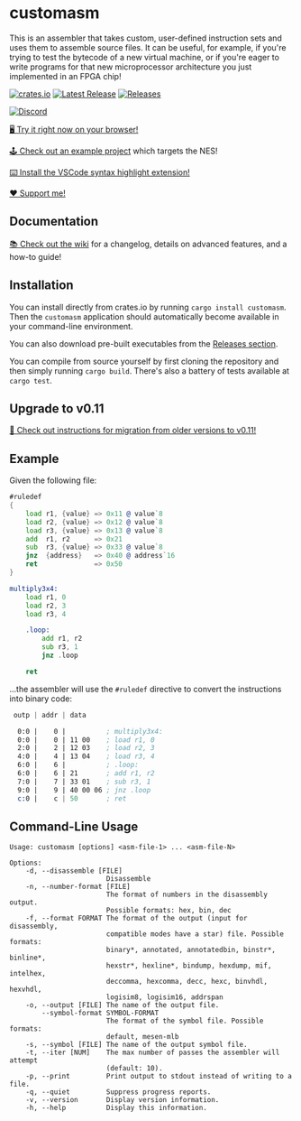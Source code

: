 # customasm

This is an assembler that takes custom, user-defined instruction sets and uses them to assemble source files.
It can be useful, for example, if you're trying to test the bytecode of a new virtual machine,
or if you're eager to write programs for that new microprocessor architecture you just implemented in an FPGA chip!

[![crates.io][badge-cratesio-img]][badge-cratesio-url]
[![Latest Release][badge-latest-img]][badge-latest-url]
[![Releases][badge-downloads-img]][badge-downloads-url]

[![Discord][badge-discord-img]][badge-discord-url]

[badge-cratesio-img]: https://img.shields.io/crates/v/customasm
[badge-cratesio-url]: https://crates.io/crates/customasm
[badge-latest-img]: https://img.shields.io/github/v/release/hlorenzi/customasm
[badge-latest-url]: https://github.com/hlorenzi/customasm/releases
[badge-downloads-img]: https://img.shields.io/github/downloads/hlorenzi/customasm/total
[badge-downloads-url]: https://github.com/hlorenzi/customasm/releases
[badge-discord-img]: https://img.shields.io/discord/394999035540275222?label=Join%20the%20Discord%20server!&logo=discord
[badge-discord-url]: https://discord.com/invite/pXeDXGD

[🖥️ Try it right now on your browser!](https://hlorenzi.github.io/customasm/web/)

[🕹️ Check out an example project](/examples/nes/) which targets the NES!

[⌨️ Install the VSCode syntax highlight extension!](https://marketplace.visualstudio.com/items?itemName=hlorenzi.customasm-vscode)

[❤️ Support me!](https://accounts.hlorenzi.com/supporters)

## Documentation

[📚 Check out the wiki](https://github.com/hlorenzi/customasm/wiki)
for a changelog, details on advanced features, and a how-to guide!

## Installation

You can install directly from crates.io by running `cargo install customasm`.
Then the `customasm` application should automatically become available in your
command-line environment.

You can also download pre-built executables from the
[Releases section](https://github.com/hlorenzi/customasm/releases).

You can compile from source yourself by first cloning the repository and
then simply running `cargo build`.
There's also a battery of tests available at `cargo test`.

## Upgrade to v0.11

[📖 Check out instructions for migration from older versions to v0.11!](https://github.com/hlorenzi/customasm/wiki/Migrating-to-v0.11)

## Example

Given the following file:

```asm
#ruledef
{
    load r1, {value} => 0x11 @ value`8
    load r2, {value} => 0x12 @ value`8
    load r3, {value} => 0x13 @ value`8
    add  r1, r2      => 0x21
    sub  r3, {value} => 0x33 @ value`8
    jnz  {address}   => 0x40 @ address`16
    ret              => 0x50
}

multiply3x4:
    load r1, 0
    load r2, 3
    load r3, 4

    .loop:
        add r1, r2
        sub r3, 1
        jnz .loop

    ret
```

...the assembler will use the `#ruledef` directive to convert the
instructions into binary code:

```asm
 outp | addr | data

  0:0 |    0 |          ; multiply3x4:
  0:0 |    0 | 11 00    ; load r1, 0
  2:0 |    2 | 12 03    ; load r2, 3
  4:0 |    4 | 13 04    ; load r3, 4
  6:0 |    6 |          ; .loop:
  6:0 |    6 | 21       ; add r1, r2
  7:0 |    7 | 33 01    ; sub r3, 1
  9:0 |    9 | 40 00 06 ; jnz .loop
  c:0 |    c | 50       ; ret
```

## Command-Line Usage

```plaintext
Usage: customasm [options] <asm-file-1> ... <asm-file-N>

Options:
    -d, --disassemble [FILE]
                        Disassemble
    -n, --number-format [FILE]
                        The format of numbers in the disassembly output.
                        Possible formats: hex, bin, dec
    -f, --format FORMAT The format of the output (input for disassembly,
                        compatible modes have a star) file. Possible formats:
                        binary*, annotated, annotatedbin, binstr*, binline*,
                        hexstr*, hexline*, bindump, hexdump, mif, intelhex,
                        deccomma, hexcomma, decc, hexc, binvhdl, hexvhdl,
                        logisim8, logisim16, addrspan
    -o, --output [FILE] The name of the output file.
        --symbol-format SYMBOL-FORMAT
                        The format of the symbol file. Possible formats:
                        default, mesen-mlb
    -s, --symbol [FILE] The name of the output symbol file.
    -t, --iter [NUM]    The max number of passes the assembler will attempt
                        (default: 10).
    -p, --print         Print output to stdout instead of writing to a file.
    -q, --quiet         Suppress progress reports.
    -v, --version       Display version information.
    -h, --help          Display this information.
```

